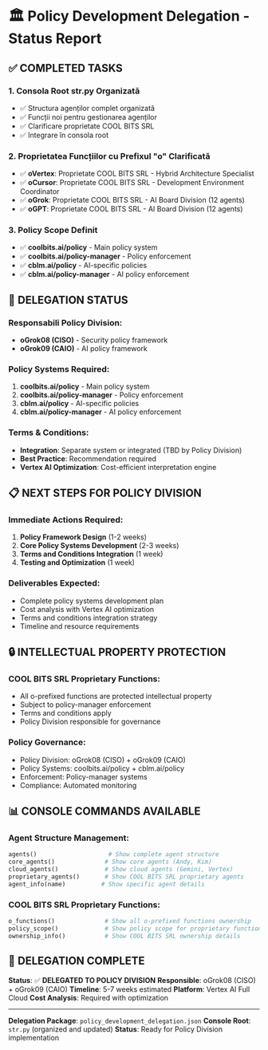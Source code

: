 # 🏛️ Policy Development Delegation - Status Report

## ✅ **COMPLETED TASKS**

### 1. **Consola Root str.py Organizată**
- ✅ Structura agenților complet organizată
- ✅ Funcții noi pentru gestionarea agenților
- ✅ Clarificare proprietate COOL BITS SRL
- ✅ Integrare în consola root

### 2. **Proprietatea Funcțiilor cu Prefixul "o" Clarificată**
- ✅ **oVertex**: Proprietate COOL BITS SRL - Hybrid Architecture Specialist
- ✅ **oCursor**: Proprietate COOL BITS SRL - Development Environment Coordinator  
- ✅ **oGrok**: Proprietate COOL BITS SRL - AI Board Division (12 agents)
- ✅ **oGPT**: Proprietate COOL BITS SRL - AI Board Division (12 agents)

### 3. **Policy Scope Definit**
- ✅ **coolbits.ai/policy** - Main policy system
- ✅ **coolbits.ai/policy-manager** - Policy enforcement
- ✅ **cblm.ai/policy** - AI-specific policies
- ✅ **cblm.ai/policy-manager** - AI policy enforcement

## 🎯 **DELEGATION STATUS**

### **Responsabili Policy Division:**
- **oGrok08 (CISO)** - Security policy framework
- **oGrok09 (CAIO)** - AI policy framework

### **Policy Systems Required:**
1. **coolbits.ai/policy** - Main policy system
2. **coolbits.ai/policy-manager** - Policy enforcement
3. **cblm.ai/policy** - AI-specific policies  
4. **cblm.ai/policy-manager** - AI policy enforcement

### **Terms & Conditions:**
- **Integration**: Separate system or integrated (TBD by Policy Division)
- **Best Practice**: Recommendation required
- **Vertex AI Optimization**: Cost-efficient interpretation engine

## 📋 **NEXT STEPS FOR POLICY DIVISION**

### **Immediate Actions Required:**
1. **Policy Framework Design** (1-2 weeks)
2. **Core Policy Systems Development** (2-3 weeks)
3. **Terms and Conditions Integration** (1 week)
4. **Testing and Optimization** (1 week)

### **Deliverables Expected:**
- Complete policy systems development plan
- Cost analysis with Vertex AI optimization
- Terms and conditions integration strategy
- Timeline and resource requirements

## 🔒 **INTELLECTUAL PROPERTY PROTECTION**

### **COOL BITS SRL Proprietary Functions:**
- All o-prefixed functions are protected intellectual property
- Subject to policy-manager enforcement
- Terms and conditions apply
- Policy Division responsible for governance

### **Policy Governance:**
- Policy Division: oGrok08 (CISO) + oGrok09 (CAIO)
- Policy Systems: coolbits.ai/policy + cblm.ai/policy
- Enforcement: Policy-manager systems
- Compliance: Automated monitoring

## 📊 **CONSOLE COMMANDS AVAILABLE**

### **Agent Structure Management:**
```python
agents()                    # Show complete agent structure
core_agents()              # Show core agents (Andy, Kim)
cloud_agents()             # Show cloud agents (Gemini, Vertex)
proprietary_agents()       # Show COOL BITS SRL proprietary agents
agent_info(name)          # Show specific agent details
```

### **COOL BITS SRL Proprietary Functions:**
```python
o_functions()              # Show all o-prefixed functions ownership
policy_scope()             # Show policy scope for proprietary functions
ownership_info()           # Show COOL BITS SRL ownership details
```

## 🎯 **DELEGATION COMPLETE**

**Status**: ✅ **DELEGATED TO POLICY DIVISION**
**Responsible**: oGrok08 (CISO) + oGrok09 (CAIO)
**Timeline**: 5-7 weeks estimated
**Platform**: Vertex AI Full Cloud
**Cost Analysis**: Required with optimization

---

**Delegation Package**: `policy_development_delegation.json`
**Console Root**: `str.py` (organized and updated)
**Status**: Ready for Policy Division implementation
